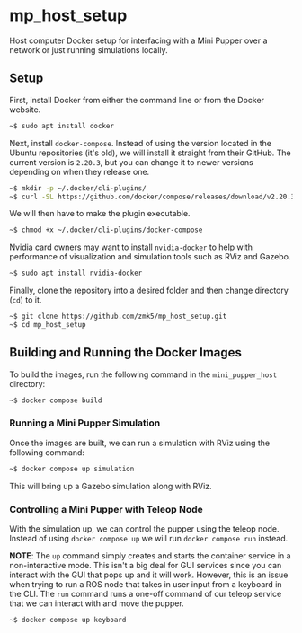 # mp_host_setup

Host computer Docker setup for interfacing with a Mini Pupper over a network or just running simulations locally.

## Setup

First, install Docker from either the command line or from the Docker website.

```bash
~$ sudo apt install docker
```

Next, install `docker-compose`. Instead of using the version located in the Ubuntu repositories (it's old), we will install it straight from their GitHub. The current version is `2.20.3`, but you can change it to newer versions depending on when they release one.

```bash
~$ mkdir -p ~/.docker/cli-plugins/
~$ curl -SL https://github.com/docker/compose/releases/download/v2.20.3/docker-compose-linux-x86_64 -o ~/.docker/cli-plugins/docker-compose
```

We will then have to make the plugin executable.

```bash
~$ chmod +x ~/.docker/cli-plugins/docker-compose
```

Nvidia card owners may want to install `nvidia-docker` to help with performance of visualization and simulation tools such as RViz and Gazebo.

```bash
~$ sudo apt install nvidia-docker
```

Finally, clone the repository into a desired folder and then change directory (`cd`) to it.

```bash
~$ git clone https://github.com/zmk5/mp_host_setup.git
~$ cd mp_host_setup
```


## Building and Running the Docker Images

To build the images, run the following command in the `mini_pupper_host` directory:

```bash
~$ docker compose build
```

### Running a Mini Pupper Simulation

Once the images are built, we can run a simulation with RViz using the following command:

```bash
~$ docker compose up simulation
```

This will bring up a Gazebo simulation along with RViz.

### Controlling a Mini Pupper with Teleop Node

With the simulation up, we can control the pupper using the teleop node. Instead of using `docker compose up` we will run `docker compose run` instead. 

**NOTE**: The `up` command simply creates and starts the container service in a non-interactive mode. This isn't a big deal for GUI services since you can interact with the GUI that pops up and it will work. However, this is an issue when trying to run a ROS node that takes in user input from a keyboard in the CLI. The `run` command runs a one-off command of our teleop service that we can interact with and move the pupper.

```bash
~$ docker compose up keyboard
```
